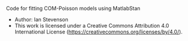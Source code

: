 

Code for fitting COM-Poisson models using MatlabStan

* Author:  Ian Stevenson
* This work is licensed under a Creative Commons Attribution 4.0 International License (https://creativecommons.org/licenses/by/4.0/).

